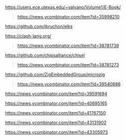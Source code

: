 https://users.ece.utexas.edu/~valvano/Volume1/E-Book/
> https://news.ycombinator.com/item?id=35998210

https://github.com/jbruchon/elks

https://clash-lang.org/
> https://news.ycombinator.com/item?id=38781739

https://github.com/chipsalliance/chisel
> https://news.ycombinator.com/item?id=38781273

https://github.com/ZigEmbeddedGroup/microzig
> https://news.ycombinator.com/item?id=39540886

https://news.ycombinator.com/item?id=39591694

https://news.ycombinator.com/item?id=40695165

https://news.ycombinator.com/item?id=41767150

https://news.ycombinator.com/item?id=43131902

https://news.ycombinator.com/item?id=43305973